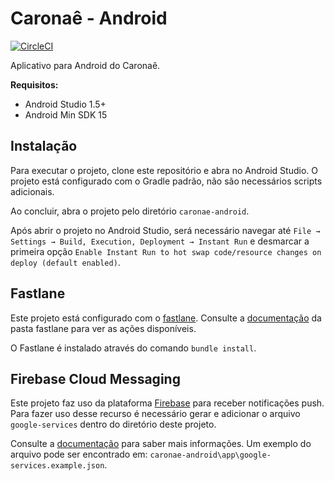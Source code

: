 ﻿# Caronaê - Android

[![CircleCI](https://circleci.com/gh/caronae/caronae-android.svg?style=svg)](https://circleci.com/gh/caronae/caronae-android)

Aplicativo para Android do Caronaê.

**Requisitos:**

* Android Studio 1.5+
* Android Min SDK 15

## Instalação

Para executar o projeto, clone este repositório e abra no Android Studio. O projeto está configurado com o Gradle padrão, não são necessários scripts adicionais.

Ao concluir, abra o projeto pelo diretório `caronae-android`.

Após abrir o projeto no Android Studio, será necessário navegar até `File → Settings → Build, Execution, Deployment → Instant Run` e desmarcar a primeira opção `Enable Instant Run to hot swap code/resource changes on deploy (default enabled)`.

## Fastlane



Este projeto está configurado com o [fastlane](http://fastlane.tools). Consulte a [documentação](/fastlane) da pasta fastlane para ver as ações disponíveis.



O Fastlane é instalado através do comando `bundle install`.

## Firebase Cloud Messaging

Este projeto faz uso da plataforma [Firebase](https://firebase.google.com/) para receber notificações push. Para fazer uso desse recurso é necessário gerar e adicionar o arquivo `google-services` dentro do diretório deste projeto.

Consulte a [documentação](https://firebase.google.com/docs/android) para saber mais informações. Um exemplo do arquivo pode ser encontrado em: `caronae-android\app\google-services.example.json`.
